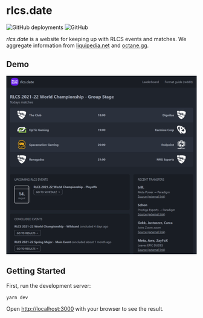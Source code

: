 # rlcs.date
![GitHub deployments](https://img.shields.io/github/deployments/frisksitron/rlcs-date/production?label=vercel&logo=vercel)
![GitHub](https://img.shields.io/github/license/frisksitron/rlcs-date)

_rlcs.date_ is a website for keeping up with RLCS events and matches. We aggregate information from [liquipedia.net](https://liquipedia.net/rocketleague/Main_Page) and [octane.gg](https://octane.gg/).

## Demo
![Homepage](/public/demo.png)

## Getting Started

First, run the development server:

```bash
yarn dev
```

Open [http://localhost:3000](http://localhost:3000) with your browser to see the result.
